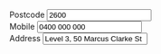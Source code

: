 <div class="au-body example-form-item">
  <label class="example-label au-label" for="text-input-xs">Postcode</label>
  <input class="au-text-input au-text-input--width-sm au-text-input--number" name="text-input-sm" id="text-input-sm" type="number" value="2600">
</div>

<div class="au-body example-form-item">
  <label class="example-label au-label" for="text-input-md">Mobile</label>
  <input class="au-text-input au-text-input--width-md au-text-input--number" name="text-input-md" id="text-input-md" type="tel" value="0400 000 000">
</div>

<div class="au-body example-form-item">
  <label class="example-label au-label" for="text-input-lg">Address</label>
  <input class="au-text-input au-text-input--width-lg" name="text-input-lg" id="text-input-lg" type="text" value="Level 3, 50 Marcus Clarke St">
</div>
